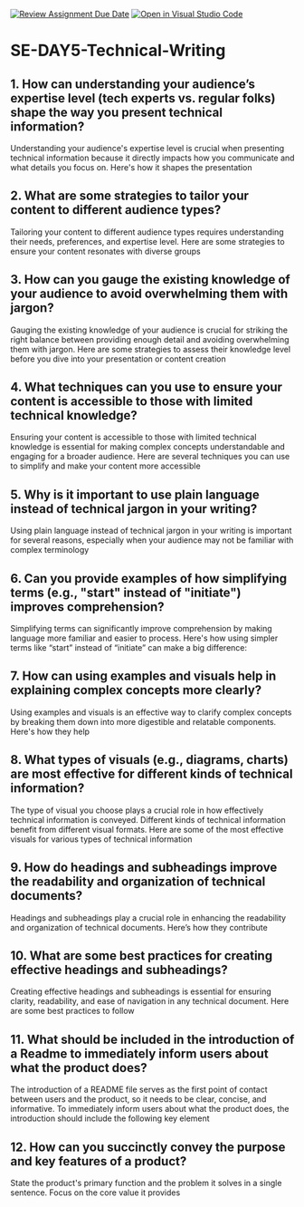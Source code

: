 [![Review Assignment Due Date](https://classroom.github.com/assets/deadline-readme-button-22041afd0340ce965d47ae6ef1cefeee28c7c493a6346c4f15d667ab976d596c.svg)](https://classroom.github.com/a/zsAR-pyY)
[![Open in Visual Studio Code](https://classroom.github.com/assets/open-in-vscode-2e0aaae1b6195c2367325f4f02e2d04e9abb55f0b24a779b69b11b9e10269abc.svg)](https://classroom.github.com/online_ide?assignment_repo_id=18654128&assignment_repo_type=AssignmentRepo)
# SE-DAY5-Technical-Writing
## 1. How can understanding your audience’s expertise level (tech experts vs. regular folks) shape the way you present technical information?
Understanding your audience's expertise level is crucial when presenting technical information because it directly impacts how you communicate and what details you focus on. Here's how it shapes the presentation
## 2. What are some strategies to tailor your content to different audience types?
Tailoring your content to different audience types requires understanding their needs, preferences, and expertise level. Here are some strategies to ensure your content resonates with diverse groups
## 3. How can you gauge the existing knowledge of your audience to avoid overwhelming them with jargon?
Gauging the existing knowledge of your audience is crucial for striking the right balance between providing enough detail and avoiding overwhelming them with jargon. Here are some strategies to assess their knowledge level before you dive into your presentation or content creation

## 4. What techniques can you use to ensure your content is accessible to those with limited technical knowledge?
Ensuring your content is accessible to those with limited technical knowledge is essential for making complex concepts understandable and engaging for a broader audience. Here are several techniques you can use to simplify and make your content more accessible

## 5. Why is it important to use plain language instead of technical jargon in your writing?
Using plain language instead of technical jargon in your writing is important for several reasons, especially when your audience may not be familiar with complex terminology

## 6. Can you provide examples of how simplifying terms (e.g., "start" instead of "initiate") improves comprehension?
Simplifying terms can significantly improve comprehension by making language more familiar and easier to process. Here's how using simpler terms like “start” instead of “initiate” can make a big difference:


## 7. How can using examples and visuals help in explaining complex concepts more clearly?
Using examples and visuals is an effective way to clarify complex concepts by breaking them down into more digestible and relatable components. Here's how they help

## 8. What types of visuals (e.g., diagrams, charts) are most effective for different kinds of technical information?
The type of visual you choose plays a crucial role in how effectively technical information is conveyed. Different kinds of technical information benefit from different visual formats. Here are some of the most effective visuals for various types of technical information

## 9. How do headings and subheadings improve the readability and organization of technical documents?
Headings and subheadings play a crucial role in enhancing the readability and organization of technical documents. Here’s how they contribute

## 10. What are some best practices for creating effective headings and subheadings?
Creating effective headings and subheadings is essential for ensuring clarity, readability, and ease of navigation in any technical document. Here are some best practices to follow

## 11. What should be included in the introduction of a Readme to immediately inform users about what the product does?
The introduction of a README file serves as the first point of contact between users and the product, so it needs to be clear, concise, and informative. To immediately inform users about what the product does, the introduction should include the following key element
## 12. How can you succinctly convey the purpose and key features of a product?
State the product's primary function and the problem it solves in a single sentence.
Focus on the core value it provides
